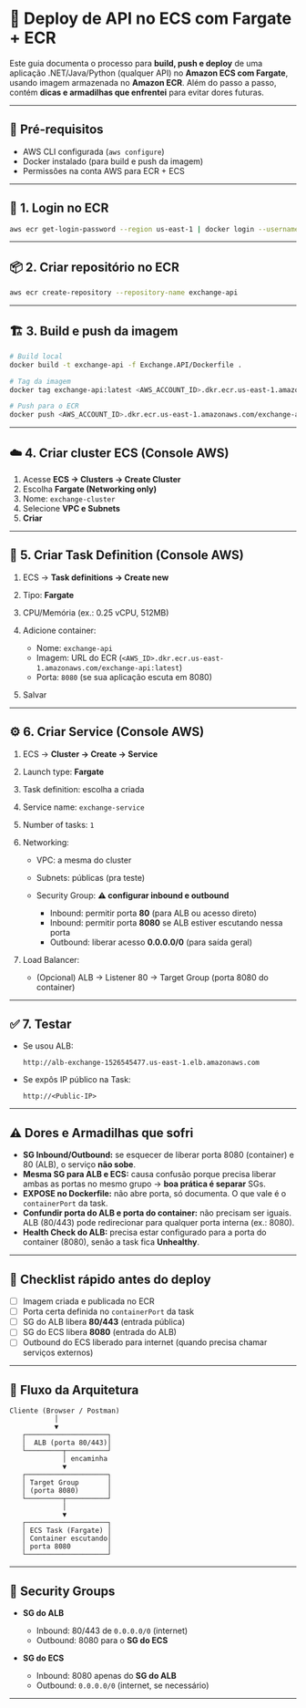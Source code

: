 # 🚀 Deploy de API no ECS com Fargate + ECR

Este guia documenta o processo para **build, push e deploy** de uma aplicação .NET/Java/Python (qualquer API) no **Amazon ECS com Fargate**, usando imagem armazenada no **Amazon ECR**.
Além do passo a passo, contém **dicas e armadilhas que enfrentei** para evitar dores futuras.

---

## 📌 Pré-requisitos

* AWS CLI configurada (`aws configure`)
* Docker instalado (para build e push da imagem)
* Permissões na conta AWS para ECR + ECS

---

## 🔨 1. Login no ECR

```sh
aws ecr get-login-password --region us-east-1 | docker login --username AWS --password-stdin <AWS_ACCOUNT_ID>.dkr.ecr.us-east-1.amazonaws.com
```

---

## 📦 2. Criar repositório no ECR

```sh
aws ecr create-repository --repository-name exchange-api
```

---

## 🏗️ 3. Build e push da imagem

```sh
# Build local
docker build -t exchange-api -f Exchange.API/Dockerfile .

# Tag da imagem
docker tag exchange-api:latest <AWS_ACCOUNT_ID>.dkr.ecr.us-east-1.amazonaws.com/exchange-api:latest

# Push para o ECR
docker push <AWS_ACCOUNT_ID>.dkr.ecr.us-east-1.amazonaws.com/exchange-api:latest
```

---

## ☁️ 4. Criar cluster ECS (Console AWS)

1. Acesse **ECS → Clusters → Create Cluster**
2. Escolha **Fargate (Networking only)**
3. Nome: `exchange-cluster`
4. Selecione **VPC e Subnets**
5. **Criar**

---

## 📑 5. Criar Task Definition (Console AWS)

1. ECS → **Task definitions → Create new**
2. Tipo: **Fargate**
3. CPU/Memória (ex.: 0.25 vCPU, 512MB)
4. Adicione container:

   * Nome: `exchange-api`
   * Imagem: URL do ECR (`<AWS_ID>.dkr.ecr.us-east-1.amazonaws.com/exchange-api:latest`)
   * Porta: `8080` (se sua aplicação escuta em 8080)
5. Salvar

---

## ⚙️ 6. Criar Service (Console AWS)

1. ECS → **Cluster → Create → Service**
2. Launch type: **Fargate**
3. Task definition: escolha a criada
4. Service name: `exchange-service`
5. Number of tasks: `1`
6. Networking:

   * VPC: a mesma do cluster
   * Subnets: públicas (pra teste)
   * Security Group: **⚠️ configurar inbound e outbound**

     * Inbound: permitir porta **80** (para ALB ou acesso direto)
     * Inbound: permitir porta **8080** se ALB estiver escutando nessa porta
     * Outbound: liberar acesso **0.0.0.0/0** (para saída geral)
7. Load Balancer:

   * (Opcional) ALB → Listener 80 → Target Group (porta 8080 do container)

---

## ✅ 7. Testar

* Se usou ALB:

  ```http
  http://alb-exchange-1526545477.us-east-1.elb.amazonaws.com
  ```
* Se expôs IP público na Task:

  ```http
  http://<Public-IP>
  ```

---

## ⚠️ Dores e Armadilhas que sofri

* **SG Inbound/Outbound:** se esquecer de liberar porta 8080 (container) e 80 (ALB), o serviço **não sobe**.
* **Mesma SG para ALB e ECS:** causa confusão porque precisa liberar ambas as portas no mesmo grupo → **boa prática é separar** SGs.
* **EXPOSE no Dockerfile:** não abre porta, só documenta. O que vale é o `containerPort` da task.
* **Confundir porta do ALB e porta do container:** não precisam ser iguais. ALB (80/443) pode redirecionar para qualquer porta interna (ex.: 8080).
* **Health Check do ALB:** precisa estar configurado para a porta do container (8080), senão a task fica **Unhealthy**.

---

## 📝 Checklist rápido antes do deploy

* [ ] Imagem criada e publicada no ECR
* [ ] Porta certa definida no `containerPort` da task
* [ ] SG do ALB libera **80/443** (entrada pública)
* [ ] SG do ECS libera **8080** (entrada do ALB)
* [ ] Outbound do ECS liberado para internet (quando precisa chamar serviços externos)

---

## 🔗 Fluxo da Arquitetura

```
Cliente (Browser / Postman)
           │
           ▼
   ┌────────────────────┐
   │  ALB (porta 80/443)│
   └─────────┬──────────┘
             │ encaminha
             ▼
   ┌────────────────────┐
   │ Target Group       │
   │ (porta 8080)       │
   └─────────┬──────────┘
             │
             ▼
   ┌────────────────────┐
   │ ECS Task (Fargate) │
   │ Container escutando│
   │ porta 8080         │
   └────────────────────┘
```

---

## 🔐 Security Groups

* **SG do ALB**

  * Inbound: 80/443 de `0.0.0.0/0` (internet)
  * Outbound: 8080 para o **SG do ECS**

* **SG do ECS**

  * Inbound: 8080 apenas do **SG do ALB**
  * Outbound: `0.0.0.0/0` (internet, se necessário)

---

